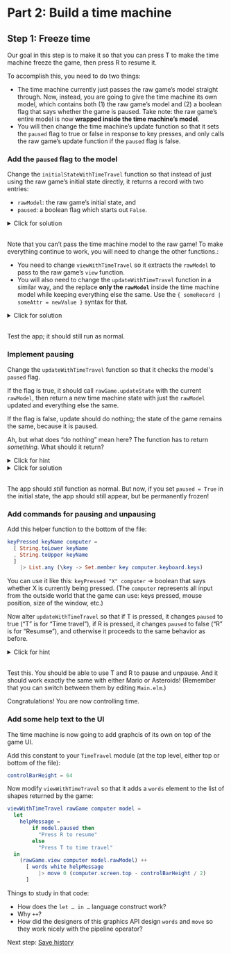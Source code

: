 # Part 2: Build a time machine

## Step 1: Freeze time

Our goal in this step is to make it so that you can press T to make the time machine freeze the game, then press R to resume it.

To accomplish this, you need to do two things:

- The time machine currently just passes the raw game’s model straight through. Now, instead, you are going to give the time machine its own model, which contains both (1) the raw game’s model and (2) a boolean flag that says whether the game is paused. Take note: the raw game’s entire model is now **wrapped inside the time machine’s model**.
- You will then change the time machine’s update function so that it sets the `paused` flag to true or false in response to key presses, and only calls the raw game’s update function if the `paused` flag is false.

### Add the `paused` flag to the model

Change the `initialStateWithTimeTravel` function so that instead of just using the raw game’s initial state directly, it returns a record with two entries:

- `rawModel`: the raw game’s initial state, and
- `paused`: a boolean flag which starts out `False`.

<details>
  <summary>Click for solution</summary>
    
  ```elm
  initialStateWithTimeTravel rawGame =
    { rawModel = rawGame.initialState
    , paused = False
    }
  ```
</details>
<br>

Note that you can’t pass the time machine model to the raw game! To make everything continue to work, you will need to change the other functions.:

- You need to change `viewWithTimeTravel` so it extracts the `rawModel` to pass to the raw game’s `view` function.
- You will also need to change the `updateWithTimeTravel` function in a similar way, and the replace **only the `rawModel`** inside the time machine model while keeping everything else the same. Use the `{ someRecord | someAttr = newValue }` syntax for that.

<details>
  <summary>Click for solution</summary>
    
  ```elm
  viewWithTimeTravel rawGame computer model =
    rawGame.view computer model.rawModel

  updateWithTimeTravel rawGame computer model =
    { model | rawModel = rawGame.updateState computer model.rawModel }
  ```
</details>
<br>

Test the app; it should still run as normal.

### Implement pausing

Change the `updateWithTimeTravel` function so that it checks the model's `paused` flag.

If the flag is true, it should call `rawGame.updateState` with the current `rawModel`, then return a new time machine state with just the `rawModel` updated and everything else the same.

If the flag is false, update should do nothing; the state of the game remains the same, because it is paused.

Ah, but what does “do nothing” mean here? The function has to return _something_. What should it return?

<details>
  <summary>Click for hint</summary>
    
  “Do nothing” means “return the previous state as the new state.” So if the game is paused, return the whole model as is, without asking `rawGame` to do anything.
</details>
<details>
  <summary>Click for solution</summary>
    
  ```elm
  initialStateWithTimeTravel rawGame =
    { rawModel = rawGame.initialState
    , paused = False
    }
  ```

  ```elm
  updateWithTimeTravel rawGame computer model =
    if model.paused then
      model
    else
      { model | rawModel = rawGame.updateState computer model.rawModel }
  ```
</details>
<br>

The app should _still_ function as normal. But now, if you set `paused = True` in the initial state, the app should still appear, but be permanently frozen!

### Add commands for pausing and unpausing

Add this helper function to the bottom of the file:

```elm
keyPressed keyName computer =
  [ String.toLower keyName
  , String.toUpper keyName
  ]
    |> List.any (\key -> Set.member key computer.keyboard.keys)
```

You can use it like this: `keyPressed "X" computer` → boolean that says whether X is currently being pressed. (The `computer` represents all input from the outside world that the game can use: keys pressed, mouse position, size of the window, etc.)

Now alter `updateWithTimeTravel` so that if T is pressed, it changes `paused` to true (“T” is for “Time travel”), if R is pressed, it changes `paused` to false (“R” is for “Resumse”), and otherwise it proceeds to the same behavior as before.

<details>
  <summary>Click for hint</summary>
    
  `updateWithTimeTravel` will consit of a 4-choice if / else chain:

  - T pressed → pause
  - R pressed → resumes
  - paused → do nothing
  - otherwise → let the raw game update its state

  The Elm if / else syntax is:

  ```elm
  if condition then
    result
  else if other condition then
    other result
  else
    ...
  ```
</details>
<br>

Test this. You should be able to use T and R to pause and unpause. And it should work exactly the same with either Mario or Asteroids! (Remember that you can switch between them by editing `Main.elm`.)

Congratulations! You are now controlling time.

### Add some help text to the UI

The time machine is now going to add graphcis of its own on top of the game UI.

Add this constant to your `TimeTravel` module (at the top level, either top or bottom of the file):
```elm
controlBarHeight = 64
```

Now modify `viewWithTimeTravel` so that it adds a `words` element to the list of shapes returned by the game:

```elm
viewWithTimeTravel rawGame computer model =
  let
    helpMessage =
        if model.paused then
          "Press R to resume"
        else
          "Press T to time travel"
  in
    (rawGame.view computer model.rawModel) ++
      [ words white helpMessage
          |> move 0 (computer.screen.top - controlBarHeight / 2)
      ]
```

Things to study in that code:

- How does the `let … in …` language construct work?
- Why `++`?
- How did the designers of this graphics API design `words` and `move` so they work nicely with the pipeline operator?

Next step: [Save history](2-time-machine-step-2.md)
